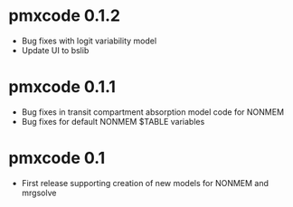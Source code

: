 # pmxcode 0.1.2

* Bug fixes with logit variability model
* Update UI to bslib

# pmxcode 0.1.1

* Bug fixes in transit compartment absorption model code for NONMEM
* Bug fixes for default NONMEM $TABLE variables

# pmxcode 0.1

* First release supporting creation of new models for NONMEM and mrgsolve
